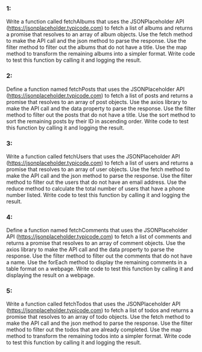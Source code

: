 ### 1:
Write a function called fetchAlbums that uses the JSONPlaceholder API (https://jsonplaceholder.typicode.com) to fetch a list of albums and returns a promise that resolves to an array of album objects. Use the fetch method to make the API call and the json method to parse the response. Use the filter method to filter out the albums that do not have a title. Use the map method to transform the remaining albums into a simpler format. Write code to test this function by calling it and logging the result.

### 2:
Define a function named fetchPosts that uses the JSONPlaceholder API (https://jsonplaceholder.typicode.com) to fetch a list of posts and returns a promise that resolves to an array of post objects. Use the axios library to make the API call and the data property to parse the response. Use the filter method to filter out the posts that do not have a title. Use the sort method to sort the remaining posts by their ID in ascending order. Write code to test this function by calling it and logging the result.

### 3:
Write a function called fetchUsers that uses the JSONPlaceholder API (https://jsonplaceholder.typicode.com) to fetch a list of users and returns a promise that resolves to an array of user objects. Use the fetch method to make the API call and the json method to parse the response. Use the filter method to filter out the users that do not have an email address. Use the reduce method to calculate the total number of users that have a phone number listed. Write code to test this function by calling it and logging the result.

### 4:
Define a function named fetchComments that uses the JSONPlaceholder API (https://jsonplaceholder.typicode.com) to fetch a list of comments and returns a promise that resolves to an array of comment objects. Use the axios library to make the API call and the data property to parse the response. Use the filter method to filter out the comments that do not have a name. Use the forEach method to display the remaining comments in a table format on a webpage. Write code to test this function by calling it and displaying the result on a webpage.

### 5:
Write a function called fetchTodos that uses the JSONPlaceholder API (https://jsonplaceholder.typicode.com) to fetch a list of todos and returns a promise that resolves to an array of todo objects. Use the fetch method to make the API call and the json method to parse the response. Use the filter method to filter out the todos that are already completed. Use the map method to transform the remaining todos into a simpler format. Write code to test this function by calling it and logging the result.
